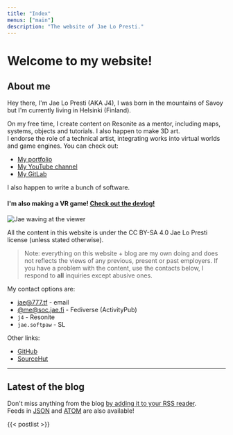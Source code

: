 ```yaml
---
title: "Index"
menus: ["main"]
description: "The website of Jae Lo Presti."
---
```


# Welcome to my website!

## About me

Hey there, I'm Jae Lo Presti (AKA J4), I was born in the mountains of Savoy but I'm currently living in Helsinki (Finland).

On my free time, I create content on Resonite as a mentor, including maps, systems, objects and tutorials. I also happen to make 3D art.  
I endorse the role of a technical artist, integrating works into virtual worlds and game engines.
You can check out:

- [My portfolio](https://j4.lc)
- [My YouTube channel](https://www.youtube.com/@j4l/)
- [My GitLab](https://g.j4.lc)

I also happen to write a bunch of software.

#### I'm also making a VR game! [Check out the devlog!](/pages/vrdevlog)

<img src="https://bm.777.tf/web/wave.webp" alt="Jae waving at the viewer" class="rightgif">

All the content in this website is under the CC BY-SA 4.0 Jae Lo Presti license (unless stated otherwise).

> Note: everything on this website + blog are my own doing and does not reflects the views of any previous, present or past employers. If you have a problem with the content, use the contacts below, I respond to **all** inquiries except abusive ones.

My contact options are:

- <a href="mailto:jae@777.tf" rel="me">jae@777.tf</a> - email
- <a href="https://soc.jae.fi/@me" rel="me">@me@soc.jae.fi</a> - Fediverse (ActivityPub)
- `j4` - Resonite
- `jae.softpaw` - SL

Other links:

- [GitHub](https://github.com/jae1911)
- [SourceHut](/redir/srht)

---

## Latest of the blog

Don't miss anything from the blog [by adding it to your RSS reader](/blog/index.xml).  
Feeds in [JSON](/blog/index.json) and [ATOM](/blog/index.atom) are also available!

{{< postlist >}}
